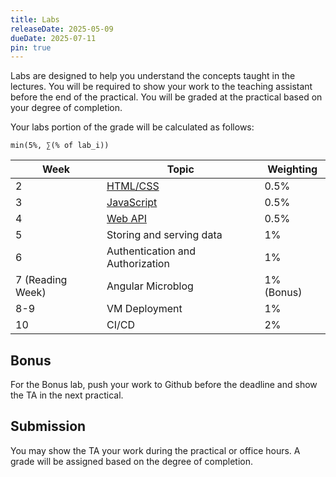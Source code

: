 ```yaml
---
title: Labs
releaseDate: 2025-05-09
dueDate: 2025-07-11
pin: true
---
```


Labs are designed to help you understand the concepts taught in the lectures. You will be required to show your work to the teaching assistant before the end of the practical. You will be graded at the practical based on your degree of completion.

Your labs portion of the grade will be calculated as follows:

```
min(5%, ∑(% of lab_i))
```

| Week             | Topic                                                 | Weighting  |
| ---------------- | ----------------------------------------------------- | ---------- |
| 2                | [HTML/CSS](https://classroom.github.com/a/w8MZQ41_)   | 0.5%       |
| 3                | [JavaScript](https://classroom.github.com/a/IcVOxC4I) | 0.5%       |
| 4                | [Web API](https://classroom.github.com/a/BZ3rBZAM)    | 0.5%       |
| 5                | Storing and serving data                              | 1%         |
| 6                | Authentication and Authorization                      | 1%         |
| 7 (Reading Week) | Angular Microblog                                     | 1% (Bonus) |
| 8-9              | VM Deployment                                         | 1%         |
| 10               | CI/CD                                                 | 2%         |

## Bonus

For the Bonus lab, push your work to Github before the deadline and show the TA in the next practical.

## Submission

You may show the TA your work during the practical or office hours. A grade will be assigned
based on the degree of completion.
